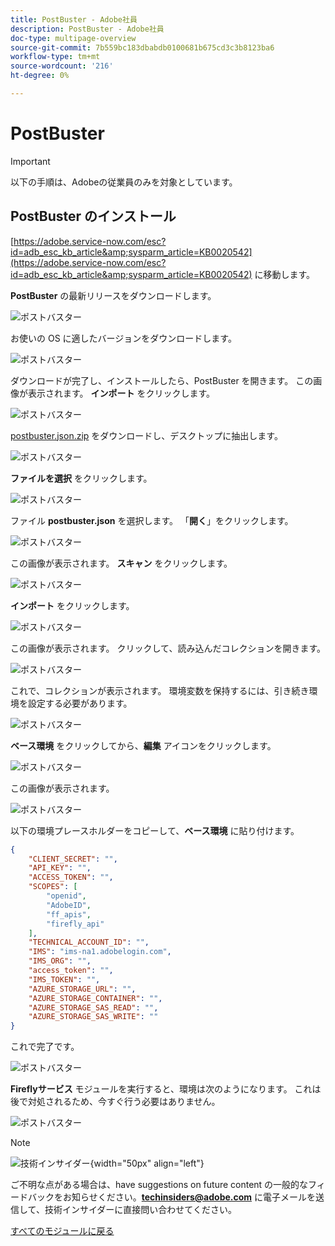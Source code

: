 ```yaml
---
title: PostBuster - Adobe社員
description: PostBuster - Adobe社員
doc-type: multipage-overview
source-git-commit: 7b559bc183dbabdb0100681b675cd3c3b8123ba6
workflow-type: tm+mt
source-wordcount: '216'
ht-degree: 0%

---
```


# PostBuster

>[!IMPORTANT]
>
>以下の手順は、Adobeの従業員のみを対象としています。

## PostBuster のインストール

[https://adobe.service-now.com/esc?id=adb_esc_kb_article&amp;sysparm_article=KB0020542](https://adobe.service-now.com/esc?id=adb_esc_kb_article&amp;sysparm_article=KB0020542) に移動します。

**PostBuster** の最新リリースをダウンロードします。

![ ポストバスター ](./assets/images/pb1.png)

お使いの OS に適したバージョンをダウンロードします。

![ ポストバスター ](./assets/images/pb2.png)

ダウンロードが完了し、インストールしたら、PostBuster を開きます。 この画像が表示されます。 **インポート** をクリックします。

![ ポストバスター ](./assets/images/pb3.png)

[postbuster.json.zip](./assets/postman/postbuster.json.zip) をダウンロードし、デスクトップに抽出します。

![ ポストバスター ](./assets/images/pbpb.png)

**ファイルを選択** をクリックします。

![ ポストバスター ](./assets/images/pb4.png)

ファイル **postbuster.json** を選択します。 「**開く**」をクリックします。

![ ポストバスター ](./assets/images/pb5.png)

この画像が表示されます。 **スキャン** をクリックします。

![ ポストバスター ](./assets/images/pb6.png)

**インポート** をクリックします。

![ ポストバスター ](./assets/images/pb7.png)

この画像が表示されます。 クリックして、読み込んだコレクションを開きます。

![ ポストバスター ](./assets/images/pb8.png)

これで、コレクションが表示されます。 環境変数を保持するには、引き続き環境を設定する必要があります。

![ ポストバスター ](./assets/images/pb9.png)

**ベース環境** をクリックしてから、**編集** アイコンをクリックします。

![ ポストバスター ](./assets/images/pb10.png)

この画像が表示されます。

![ ポストバスター ](./assets/images/pb11.png)

以下の環境プレースホルダーをコピーして、**ベース環境** に貼り付けます。

```json
{
	"CLIENT_SECRET": "",
	"API_KEY": "",
	"ACCESS_TOKEN": "",
	"SCOPES": [
		"openid",
		"AdobeID",
		"ff_apis",
		"firefly_api"
	],
	"TECHNICAL_ACCOUNT_ID": "",
	"IMS": "ims-na1.adobelogin.com",
	"IMS_ORG": "",
	"access_token": "",
	"IMS_TOKEN": "",
	"AZURE_STORAGE_URL": "",
	"AZURE_STORAGE_CONTAINER": "",
	"AZURE_STORAGE_SAS_READ": "",
	"AZURE_STORAGE_SAS_WRITE": ""
}
```

これで完了です。

![ ポストバスター ](./assets/images/pb12.png)

**Fireflyサービス** モジュールを実行すると、環境は次のようになります。 これは後で対処されるため、今すぐ行う必要はありません。

![ ポストバスター ](./assets/images/pb13.png)

>[!NOTE]
>
>![ 技術インサイダー ](./assets/images/techinsiders.png){width="50px" align="left"}
>
>ご不明な点がある場合は、have suggestions on future content の一般的なフィードバックをお知らせください。**techinsiders@adobe.com** に電子メールを送信して、技術インサイダーに直接問い合わせてください。

[すべてのモジュールに戻る](./overview.md)
